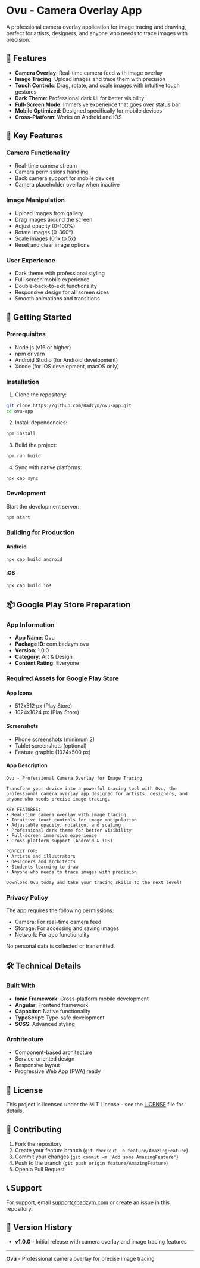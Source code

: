 # Ovu - Camera Overlay App

A professional camera overlay application for image tracing and drawing, perfect for artists, designers, and anyone who needs to trace images with precision.

## 📱 Features

- **Camera Overlay**: Real-time camera feed with image overlay
- **Image Tracing**: Upload images and trace them with precision
- **Touch Controls**: Drag, rotate, and scale images with intuitive touch gestures
- **Dark Theme**: Professional dark UI for better visibility
- **Full-Screen Mode**: Immersive experience that goes over status bar
- **Mobile Optimized**: Designed specifically for mobile devices
- **Cross-Platform**: Works on Android and iOS

## 🎨 Key Features

### Camera Functionality
- Real-time camera stream
- Camera permissions handling
- Back camera support for mobile devices
- Camera placeholder overlay when inactive

### Image Manipulation
- Upload images from gallery
- Drag images around the screen
- Adjust opacity (0-100%)
- Rotate images (0-360°)
- Scale images (0.1x to 5x)
- Reset and clear image options

### User Experience
- Dark theme with professional styling
- Full-screen mobile experience
- Double-back-to-exit functionality
- Responsive design for all screen sizes
- Smooth animations and transitions

## 🚀 Getting Started

### Prerequisites
- Node.js (v16 or higher)
- npm or yarn
- Android Studio (for Android development)
- Xcode (for iOS development, macOS only)

### Installation

1. Clone the repository:
```bash
git clone https://github.com/Badzym/ovu-app.git
cd ovu-app
```

2. Install dependencies:
```bash
npm install
```

3. Build the project:
```bash
npm run build
```

4. Sync with native platforms:
```bash
npx cap sync
```

### Development

Start the development server:
```bash
npm start
```

### Building for Production

#### Android
```bash
npx cap build android
```

#### iOS
```bash
npx cap build ios
```

## 📦 Google Play Store Preparation

### App Information
- **App Name**: Ovu
- **Package ID**: com.badzym.ovu
- **Version**: 1.0.0
- **Category**: Art & Design
- **Content Rating**: Everyone

### Required Assets for Google Play Store

#### App Icons
- 512x512 px (Play Store)
- 1024x1024 px (Play Store)

#### Screenshots
- Phone screenshots (minimum 2)
- Tablet screenshots (optional)
- Feature graphic (1024x500 px)

#### App Description
```
Ovu - Professional Camera Overlay for Image Tracing

Transform your device into a powerful tracing tool with Ovu, the professional camera overlay app designed for artists, designers, and anyone who needs precise image tracing.

KEY FEATURES:
• Real-time camera overlay with image tracing
• Intuitive touch controls for image manipulation
• Adjustable opacity, rotation, and scaling
• Professional dark theme for better visibility
• Full-screen immersive experience
• Cross-platform support (Android & iOS)

PERFECT FOR:
• Artists and illustrators
• Designers and architects
• Students learning to draw
• Anyone who needs to trace images with precision

Download Ovu today and take your tracing skills to the next level!
```

### Privacy Policy
The app requires the following permissions:
- Camera: For real-time camera feed
- Storage: For accessing and saving images
- Network: For app functionality

No personal data is collected or transmitted.

## 🛠️ Technical Details

### Built With
- **Ionic Framework**: Cross-platform mobile development
- **Angular**: Frontend framework
- **Capacitor**: Native functionality
- **TypeScript**: Type-safe development
- **SCSS**: Advanced styling

### Architecture
- Component-based architecture
- Service-oriented design
- Responsive layout
- Progressive Web App (PWA) ready

## 📄 License

This project is licensed under the MIT License - see the [LICENSE](LICENSE) file for details.

## 🤝 Contributing

1. Fork the repository
2. Create your feature branch (`git checkout -b feature/AmazingFeature`)
3. Commit your changes (`git commit -m 'Add some AmazingFeature'`)
4. Push to the branch (`git push origin feature/AmazingFeature`)
5. Open a Pull Request

## 📞 Support

For support, email support@badzym.com or create an issue in this repository.

## 🔄 Version History

- **v1.0.0** - Initial release with camera overlay and image tracing features

---

**Ovu** - Professional camera overlay for precise image tracing
